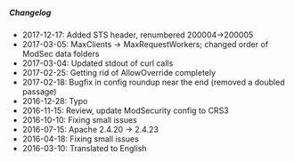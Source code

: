 ##### Changelog

* 2017-12-17: Added STS header, renumbered 200004->200005
* 2017-03-05: MaxClients -> MaxRequestWorkers; changed order of ModSec data folders
* 2017-03-04: Updated stdout of curl calls
* 2017-02-25: Getting rid of AllowOverride completely
* 2017-02-18: Bugfix in config roundup near the end (removed a doubled passage)
* 2016-12-28: Typo
* 2016-11-15: Review, update ModSecurity config to CRS3
* 2016-10-10: Fixing small issues
* 2016-07-15: Apache 2.4.20 -> 2.4.23
* 2016-04-18: Fixing small issues
* 2016-03-10: Translated to English

